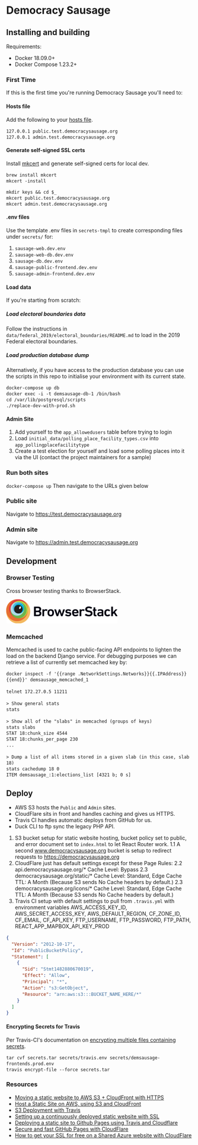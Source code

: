 # Democracy Sausage

## Installing and building

Requirements:

- Docker 18.09.0+
- Docker Compose 1.23.2+

### First Time

If this is the first time you're running Democracy Sausage you'll need to:

#### Hosts file

Add the following to your [hosts file](<https://en.wikipedia.org/wiki/Hosts_(file)>).

```
127.0.0.1 public.test.democracysausage.org
127.0.0.1 admin.test.democracysausage.org
```

#### Generate self-signed SSL certs

Install [mkcert](https://github.com/FiloSottile/mkcert) and generate self-signed certs for local dev.

```
brew install mkcert
mkcert -install
```

```
mkdir keys && cd $_
mkcert public.test.democracysausage.org
mkcert admin.test.democracysausage.org
```

#### .env files

Use the template .env files in `secrets-tmpl` to create corresponding files under `secrets/` for:

1. `sausage-web.dev.env`
2. `sausage-web-db.dev.env`
3. `sausage-db.dev.env`
4. `sausage-public-frontend.dev.env`
5. `sausage-admin-frontend.dev.env`

#### Load data

If you're starting from scratch:

##### Load electoral boundaries data

Follow the instructions in `data/federal_2019/electoral_boundaries/README.md` to load in the 2019 Federal electoral boundaries.

##### Load production database dump

Alternatively, if you have access to the production database you can use the scripts in this repo to initialise your environment with its current state.

```
docker-compose up db
docker exec -i -t demsausage-db-1 /bin/bash
cd /var/lib/postgresql/scripts
./replace-dev-with-prod.sh
```

#### Admin Site

1. Add yourself to the `app_allowedusers` table before trying to login
2. Load `initial_data/polling_place_facility_types.csv` into `app_pollingplacefacilitytype`
3. Create a test election for yourself and load some polling places into it via the UI (contact the project maintainers for a sample)

### Run both sites

`docker-compose up`
Then navigate to the URLs given below

### Public site

Navigate to https://test.democracysausage.org

### Admin site

Navigate to https://admin.test.democracysausage.org

## Development

### Browser Testing

Cross browser testing thanks to BrowserStack.

[<img src="assets/browserstack/Browserstack-logo@2x.png" width="300" height="65" alt="BrowserStack logo" />](https://www.browserstack.com)

### Memcached

Memcached is used to cache public-facing API endpoints to lighten the load on the backend Django service. For debugging purposes we can retrieve a list of currently set memcached key by:

```
docker inspect -f '{{range .NetworkSettings.Networks}}{{.IPAddress}}{{end}}' demsausage_memcached_1

telnet 172.27.0.5 11211

> Show general stats
stats

> Show all of the "slabs" in memcached (groups of keys)
stats slabs
STAT 18:chunk_size 4544
STAT 18:chunks_per_page 230
...

> Dump a list of all items stored in a given slab (in this case, slab 18)
stats cachedump 18 0
ITEM demsausage_:1:elections_list [4321 b; 0 s]
```

## Deploy

- AWS S3 hosts the `Public` and `Admin` sites.
- CloudFlare sits in front and handles caching and gives us HTTPS.
- Travis CI handles automatic deploys from GitHub for us.
- Duck CLI to ftp sync the legacy PHP API.

1.  S3 bucket setup for static website hosting, bucket policy set to public, and error document set to `index.html` to let React Router work.
    1.1 A second www.democracysausage.org bucket is setup to redirect requests to https://democracysausage.org
2.  CloudFlare just has default settings except for these Page Rules:
    2.2 api.democracysausage.org/\* Cache Level: Bypass
    2.3 democracysausage.org/static/\* Cache Level: Standard, Edge Cache TTL: A Month (Because S3 sends No Cache headers by default.)
    2.3 democracysausage.org/icons/\* Cache Level: Standard, Edge Cache TTL: A Month (Because S3 sends No Cache headers by default.)
3.  Travis CI setup with default settings to pull from `.travis.yml` with environment variables AWS_ACCESS_KEY_ID, AWS_SECRET_ACCESS_KEY, AWS_DEFAULT_REGION, CF_ZONE_ID, CF_EMAIL, CF_API_KEY, FTP_USERNAME, FTP_PASSWORD, FTP_PATH, REACT_APP_MAPBOX_API_KEY_PROD

```json
{
  "Version": "2012-10-17",
  "Id": "PublicBucketPolicy",
  "Statement": [
    {
      "Sid": "Stmt1482880670019",
      "Effect": "Allow",
      "Principal": "*",
      "Action": "s3:GetObject",
      "Resource": "arn:aws:s3:::BUCKET_NAME_HERE/*"
    }
  ]
}
```

#### Encrypting Secrets for Travis

Per Travis-CI's documentation on [encrypting multiple files containing secrets](https://docs.travis-ci.com/user/encrypting-files#Encrypting-multiple-files).

```
tar cvf secrets.tar secrets/travis.env secrets/demsausage-frontends.prod.env
travis encrypt-file --force secrets.tar
```

### Resources

- [Moving a static website to AWS S3 + CloudFront with HTTPS](https://medium.com/@willmorgan/moving-a-static-website-to-aws-s3-cloudfront-with-https-1fdd95563106)
- [Host a Static Site on AWS, using S3 and CloudFront](https://www.davidbaumgold.com/tutorials/host-static-site-aws-s3-cloudfront/)
- [S3 Deployment with Travis](https://renzo.lucioni.xyz/s3-deployment-with-travis/)
- [Setting up a continuously deployed static website with SSL](https://blog.kolibri.is/setting-up-a-continuously-deployed-static-website-with-ssl-39670b37b5c6)
- [Deploying a static site to Github Pages using Travis and Cloudflare](https://jmsbrdy.com/2017/07/deploying-a-static-site-to-github-pages-using-travis-and-cloudflare/)
- [Secure and fast GitHub Pages with CloudFlare](https://blog.cloudflare.com/secure-and-fast-github-pages-with-cloudflare/)
- [How to get your SSL for free on a Shared Azure website with CloudFlare](https://www.troyhunt.com/how-to-get-your-ssl-for-free-on-shared/)

